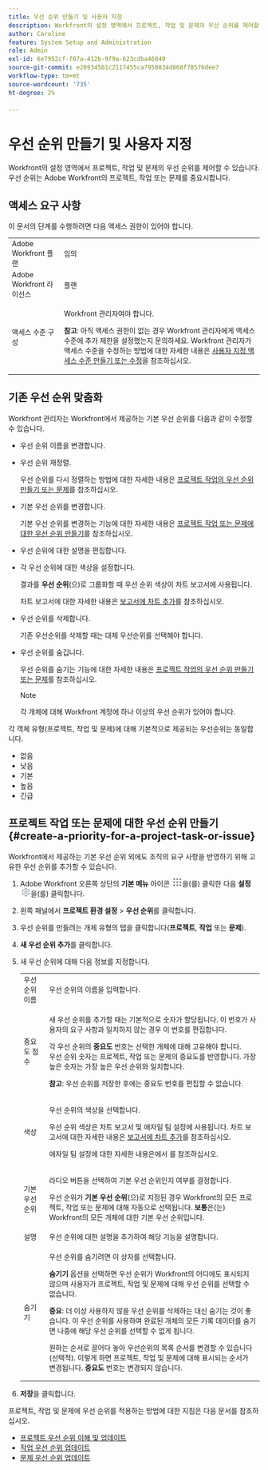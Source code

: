 ```yaml
---
title: 우선 순위 만들기 및 사용자 지정
description: Workfront의 설정 영역에서 프로젝트, 작업 및 문제의 우선 순위를 제어할 수 있습니다. 우선 순위는 Adobe Workfront의 프로젝트, 작업 또는 문제를 중요시합니다.
author: Caroline
feature: System Setup and Administration
role: Admin
exl-id: 6e7952cf-f07a-412b-9f9a-623cdba46849
source-git-commit: e20934501c2117455ca7950834d868f78576dee7
workflow-type: tm+mt
source-wordcount: '735'
ht-degree: 2%

---
```


# 우선 순위 만들기 및 사용자 지정

<!--
DON'T DELETE, DRAFT OR HIDE THIS ARTICLE. IT IS LINKED TO THE PRODUCT, THROUGH THE CONTEXT SENSITIVE HELP LINKS.
-->

Workfront의 설정 영역에서 프로젝트, 작업 및 문제의 우선 순위를 제어할 수 있습니다. 우선 순위는 Adobe Workfront의 프로젝트, 작업 또는 문제를 중요시합니다.

## 액세스 요구 사항

이 문서의 단계를 수행하려면 다음 액세스 권한이 있어야 합니다.

<table style="table-layout:auto"> 
 <col> 
 <col> 
 <tbody> 
  <tr> 
   <td role="rowheader">Adobe Workfront 플랜</td> 
   <td>임의</td> 
  </tr> 
  <tr> 
   <td role="rowheader">Adobe Workfront 라이선스</td> 
   <td>플랜</td> 
  </tr> 
  <tr> 
   <td role="rowheader">액세스 수준 구성</td> 
   <td> <p>Workfront 관리자여야 합니다.</p> <p><b>참고</b>: 아직 액세스 권한이 없는 경우 Workfront 관리자에게 액세스 수준에 추가 제한을 설정했는지 문의하세요. Workfront 관리자가 액세스 수준을 수정하는 방법에 대한 자세한 내용은 <a href="../../../administration-and-setup/add-users/configure-and-grant-access/create-modify-access-levels.md" class="MCXref xref">사용자 지정 액세스 수준 만들기 또는 수정</a>을 참조하십시오.</p> </td> 
  </tr> 
 </tbody> 
</table>

## 기존 우선 순위 맞춤화

Workfront 관리자는 Workfront에서 제공하는 기본 우선 순위를 다음과 같이 수정할 수 있습니다.

* 우선 순위 이름을 변경합니다.
* 우선 순위 재정렬.

  우선 순위를 다시 정렬하는 방법에 대한 자세한 내용은 [프로젝트 작업의 우선 순위 만들기 또는 문제](#create-a-priority-for-a-project-task-or-issue)를 참조하십시오.

* 기본 우선 순위를 변경합니다.

  기본 우선 순위를 변경하는 기능에 대한 자세한 내용은 [프로젝트 작업 또는 문제에 대한 우선 순위 만들기](#create-a-priority-for-a-project-task-or-issue)를 참조하십시오.

* 우선 순위에 대한 설명을 편집합니다.
* 각 우선 순위에 대한 색상을 설정합니다.

  결과를 **우선 순위**(으)로 그룹화할 때 우선 순위 색상이 차트 보고서에 사용됩니다.

  차트 보고서에 대한 자세한 내용은 [보고서에 차트 추가](../../../reports-and-dashboards/reports/creating-and-managing-reports/add-chart-report.md)를 참조하십시오.

* 우선 순위를 삭제합니다.

  기존 우선순위를 삭제할 때는 대체 우선순위를 선택해야 합니다.

* 우선 순위를 숨깁니다.

  우선 순위를 숨기는 기능에 대한 자세한 내용은 [프로젝트 작업의 우선 순위 만들기 또는 문제](#create-a-priority-for-a-project-task-or-issue)를 참조하십시오.

  >[!NOTE]
  >
  >각 개체에 대해 Workfront 계정에 하나 이상의 우선 순위가 있어야 합니다.

각 객체 유형(프로젝트, 작업 및 문제)에 대해 기본적으로 제공되는 우선순위는 동일합니다.

* 없음
* 낮음
* 기본
* 높음
* 긴급

## 프로젝트 작업 또는 문제에 대한 우선 순위 만들기 {#create-a-priority-for-a-project-task-or-issue}

Workfront에서 제공하는 기본 우선 순위 외에도 조직의 요구 사항을 반영하기 위해 고유한 우선 순위를 추가할 수 있습니다.

1. Adobe Workfront 오른쪽 상단의 **기본 메뉴** 아이콘 ![](assets/main-menu-icon.png)을(를) 클릭한 다음 **설정** ![](assets/gear-icon-settings.png)을(를) 클릭합니다.

1. 왼쪽 패널에서 **프로젝트 환경 설정** > **우선 순위**&#x200B;를 클릭합니다.

1. 우선 순위를 만들려는 개체 유형의 탭을 클릭합니다(**프로젝트**, **작업** 또는 **문제**).
1. **새 우선 순위 추가**&#x200B;를 클릭합니다.
1. 새 우선 순위에 대해 다음 정보를 지정합니다.

   <table style="table-layout:auto"> 
    <col> 
    <col> 
    <tbody> 
     <tr> 
      <td role="rowheader">우선 순위 이름</td> 
      <td>우선 순위의 이름을 입력합니다.</td> 
     </tr> 
     <tr> 
      <td role="rowheader">중요도 점수</td> 
      <td> <p>새 우선 순위를 추가할 때는 기본적으로 숫자가 할당됩니다. 이 번호가 사용자의 요구 사항과 일치하지 않는 경우 이 번호를 편집합니다.</p> <p>각 우선 순위의 <strong>중요도</strong> 번호는 선택한 개체에 대해 고유해야 합니다.<br>우선 순위 숫자는 프로젝트, 작업 또는 문제의 중요도를 반영합니다. 가장 높은 숫자는 가장 높은 우선 순위와 일치합니다.</p> <p><b>참고</b>: 우선 순위를 저장한 후에는 중요도 번호를 편집할 수 없습니다. </p> </td> 
     </tr> 
     <tr> 
      <td role="rowheader">색상</td> 
      <td> <p>우선 순위의 색상을 선택합니다.</p> <p>우선 순위 색상은 차트 보고서 및 애자일 팀 설정에 사용됩니다. 차트 보고서에 대한 자세한 내용은 <a href="../../../reports-and-dashboards/reports/creating-and-managing-reports/add-chart-report.md" class="MCXref xref">보고서에 차트 추가</a>를 참조하십시오.</p> <p>애자일 팀 설정에 대한 자세한 내용은에서 를 참조하십시오.</p> </td> 
     </tr> 
     <tr> 
      <td role="rowheader">기본 우선 순위</td> 
      <td> <p>라디오 버튼을 선택하여 기본 우선 순위인지 여부를 결정합니다.</p> <p>우선 순위가 <strong>기본 우선 순위</strong>(으)로 지정된 경우 Workfront의 모든 프로젝트, 작업 또는 문제에 대해 자동으로 선택됩니다. <strong>보통</strong>은(는) Workfront의 모든 개체에 대한 기본 우선 순위입니다.</p> </td> 
     </tr> 
     <tr> 
      <td role="rowheader">설명</td> 
      <td>우선 순위에 대한 설명을 추가하여 해당 기능을 설명합니다.</td> 
     </tr> 
     <tr> 
      <td role="rowheader">숨기기</td> 
      <td> <p>우선 순위를 숨기려면 이 상자를 선택합니다.</p><p><b>숨기기</b> 옵션을 선택하면 우선 순위가 Workfront의 어디에도 표시되지 않으며 사용자가 프로젝트, 작업 및 문제에 대해 우선 순위를 선택할 수 없습니다.</p> 
      <p><b>중요</b>: 더 이상 사용하지 않을 우선 순위를 삭제하는 대신 숨기는 것이 좋습니다. 이 우선 순위를 사용하여 완료된 개체의 모든 기록 데이터를 숨기면 나중에 해당 우선 순위를 선택할 수 없게 됩니다. </p>
      <p>원하는 순서로 끌어다 놓아 우선순위의 목록 순서를 변경할 수 있습니다(선택적). 이렇게 하면 프로젝트, 작업 및 문제에 대해 표시되는 순서가 변경됩니다. <b>중요도</b> 번호는 변경되지 않습니다. </p></td> 
     </tr> 
    </tbody> 
   </table>

1. **저장**&#x200B;을 클릭합니다.

프로젝트, 작업 및 문제에 우선 순위를 적용하는 방법에 대한 지침은 다음 문서를 참조하십시오.

* [프로젝트 우선 순위 이해 및 업데이트](../../../manage-work/projects/planning-a-project/project-priority.md)
* [작업 우선 순위 업데이트](../../../manage-work/tasks/task-information/task-priority.md)
* [문제 우선 순위 업데이트](../../../manage-work/issues/issue-information/update-issue-priority.md)
